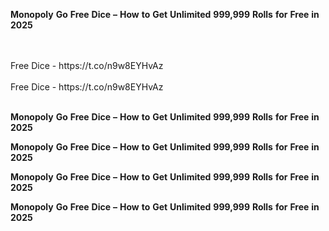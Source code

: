 <strong>Monopoly</strong> <strong>Go</strong> <strong>Free</strong> <strong>Dice</strong> <strong>–</strong> <strong>How</strong> <strong>to</strong> <strong>Get</strong> <strong>Unlimited</strong> <strong>999,999</strong> <strong>Rolls</strong> <strong>for</strong> <strong>Free</strong> <strong>in</strong> <strong>2025</strong>

<br>
<br>Free Dice - https://t.co/n9w8EYHvAz
<br>
<br>Free Dice - https://t.co/n9w8EYHvAz
<br>
<br>

<strong>Monopoly</strong> <strong>Go</strong> <strong>Free</strong> <strong>Dice</strong> <strong>–</strong> <strong>How</strong> <strong>to</strong> <strong>Get</strong> <strong>Unlimited</strong> <strong>999,999</strong> <strong>Rolls</strong> <strong>for</strong> <strong>Free</strong> <strong>in</strong> <strong>2025</strong>

<strong>Monopoly</strong> <strong>Go</strong> <strong>Free</strong> <strong>Dice</strong> <strong>–</strong> <strong>How</strong> <strong>to</strong> <strong>Get</strong> <strong>Unlimited</strong> <strong>999,999</strong> <strong>Rolls</strong> <strong>for</strong> <strong>Free</strong> <strong>in</strong> <strong>2025</strong>

<strong>Monopoly</strong> <strong>Go</strong> <strong>Free</strong> <strong>Dice</strong> <strong>–</strong> <strong>How</strong> <strong>to</strong> <strong>Get</strong> <strong>Unlimited</strong> <strong>999,999</strong> <strong>Rolls</strong> <strong>for</strong> <strong>Free</strong> <strong>in</strong> <strong>2025</strong>

<strong>Monopoly</strong> <strong>Go</strong> <strong>Free</strong> <strong>Dice</strong> <strong>–</strong> <strong>How</strong> <strong>to</strong> <strong>Get</strong> <strong>Unlimited</strong> <strong>999,999</strong> <strong>Rolls</strong> <strong>for</strong> <strong>Free</strong> <strong>in</strong> <strong>2025</strong>
